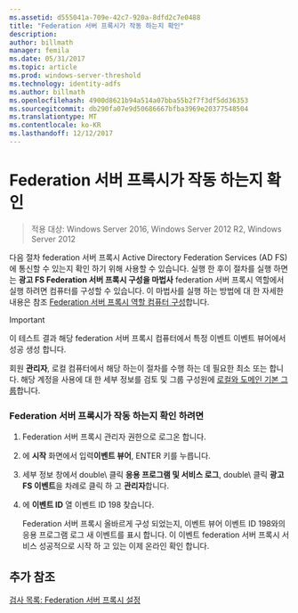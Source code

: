 ```yaml
---
ms.assetid: d555041a-709e-42c7-920a-8dfd2c7e0488
title: "Federation 서버 프록시가 작동 하는지 확인"
description: 
author: billmath
manager: femila
ms.date: 05/31/2017
ms.topic: article
ms.prod: windows-server-threshold
ms.technology: identity-adfs
ms.author: billmath
ms.openlocfilehash: 4900d8621b94a514a07bba55b2f7f3df5dd36353
ms.sourcegitcommit: db290fa07e9d50686667bfba3969e20377548504
ms.translationtype: MT
ms.contentlocale: ko-KR
ms.lasthandoff: 12/12/2017
---
```

# <a name="verify-that-a-federation-server-proxy-is-operational"></a>Federation 서버 프록시가 작동 하는지 확인

>적용 대상: Windows Server 2016, Windows Server 2012 R2, Windows Server 2012

다음 절차 federation 서버 프록시 Active Directory Federation Services \(AD FS\)에 통신할 수 있는지 확인 하기 위해 사용할 수 있습니다. 실행 한 후이 절차를 실행 하면는 **광고 FS Federation 서버 프록시 구성을 마법사** federation 서버 프록시 역할에서 실행 하려면 컴퓨터를 구성할 수 있습니다. 이 마법사를 실행 하는 방법에 대 한 자세한 내용은 참조 [Federation 서버 프록시 역할 컴퓨터 구성](Configure-a-Computer-for-the-Federation-Server-Proxy-Role.md)합니다.  
  
> [!IMPORTANT]  
> 이 테스트 결과 해당 federation 서버 프록시 컴퓨터에서 특정 이벤트 이벤트 뷰어에서 성공 생성 합니다.  
  
회원 **관리자**, 로컬 컴퓨터에서 해당 하는이 절차를 수행 하는 데 필요한 최소 또는 합니다.  해당 계정을 사용에 대 한 세부 정보를 검토 및 그룹 구성원에 [로컬와 도메인 기본 그룹](https://go.microsoft.com/fwlink/?LinkId=83477)합니다.   
  
### <a name="to-verify-that-a-federation-server-proxy-is-operational"></a>Federation 서버 프록시가 작동 하는지 확인 하려면  
  
1.  Federation 서버 프록시 관리자 권한으로 로그온 합니다.  
  
2.  에 **시작** 화면에서 입력**이벤트 뷰어**, ENTER 키를 누릅니다.  
  
3.  세부 정보 창에서 double\ 클릭 **응용 프로그램 및 서비스 로그**, double\ 클릭 **광고 FS 이벤트**을 차례로 클릭 하 고 **관리자**합니다.  
  
4.  에 **이벤트 ID** 열 이벤트 ID 198 찾습니다.  
  
    Federation 서버 프록시 올바르게 구성 되었는지, 이벤트 뷰어 이벤트 ID 198와의 응용 프로그램 로그 새 이벤트를 표시 합니다. 이 이벤트 federation 서버 프록시 서비스 성공적으로 시작 하 고 있는 이제 온라인 확인 합니다.  
  
## <a name="additional-references"></a>추가 참조  
[검사 목록: Federation 서버 프록시 설정](Checklist--Setting-Up-a-Federation-Server-Proxy.md)  
  

